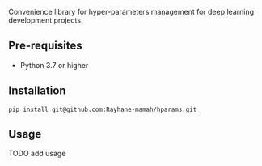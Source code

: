 Convenience library for hyper-parameters management for deep learning development projects.
 
## Pre-requisites

- Python 3.7 or higher

## Installation

```
pip install git@github.com:Rayhane-mamah/hparams.git
```

## Usage

TODO add usage